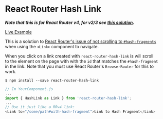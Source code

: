# React Router Hash Link

***Note that this is for React Router v4, for v2/3 see [this solution](https://github.com/rafrex/react-router-hash-link/tree/react-router-v2/3).***

[Live Example](http://react-router-hash-link.rafrex.com/)

This is a solution to [React Router's issue of not scrolling to `#hash-fragments`](https://github.com/reactjs/react-router/issues/394#issuecomment-220221604) when using the `<Link>` component to navigate.

When you click on a link created with `react-router-hash-link` is will scroll to the element on the page with with the `id` that matches the `#hash-fragment` in the link. Note that you must use React Router's `BrowserRouter` for this to work.

```shell
$ npm install --save react-router-hash-link
```

```javascript
// In YourComponent.js
...
import { HashLink as Link } from 'react-router-hash-link';
...
// Use it just like a RRv4 link:
<Link to="/some/path#with-hash-fragment">Link to Hash Fragment</Link>
```
